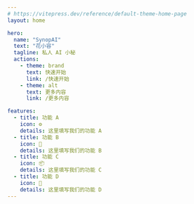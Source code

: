 ```yaml
---
# https://vitepress.dev/reference/default-theme-home-page
layout: home

hero:
  name: "SynopAI"
  text: "花小容"
  tagline: 私人 AI 小秘
  actions:
    - theme: brand
      text: 快速开始
      link: /快速开始
    - theme: alt
      text: 更多内容
      link: /更多内容

features:
  - title: 功能 A
    icon: ⚙️
    details: 这里填写我们的功能 A
  - title: 功能 B
    icon: 🚀
    details: 这里填写我们的功能 B
  - title: 功能 C
    icon: 📦
    details: 这里填写我们的功能 C
  - title: 功能 D
    icon: 🥵
    details: 这里填写我们的功能 D
---
```


